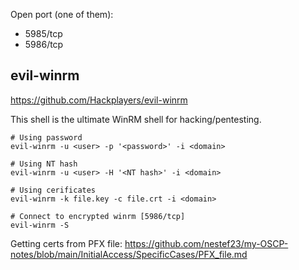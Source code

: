 Open port (one of them):
- 5985/tcp
- 5986/tcp

## evil-winrm
https://github.com/Hackplayers/evil-winrm

This shell is the ultimate WinRM shell for hacking/pentesting.
```
# Using password
evil-winrm -u <user> -p '<password>' -i <domain>

# Using NT hash
evil-winrm -u <user> -H '<NT hash>' -i <domain>

# Using cerificates
evil-winrm -k file.key -c file.crt -i <domain>

# Connect to encrypted winrm [5986/tcp]
evil-winrm -S
```
Getting certs from PFX file: https://github.com/nestef23/my-OSCP-notes/blob/main/InitialAccess/SpecificCases/PFX_file.md
